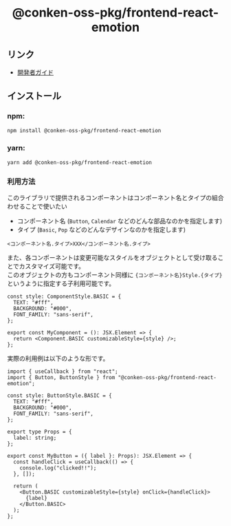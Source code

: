 <h1 align="center">@conken-oss-pkg/frontend-react-emotion</h1>

## リンク
- [開発者ガイド](/README_DEVELOPERS/md)

## インストール

### npm:

```sh
npm install @conken-oss-pkg/frontend-react-emotion
```

### yarn:

```sh
yarn add @conken-oss-pkg/frontend-react-emotion
```

### 利用方法

このライブラリで提供されるコンポーネントはコンポーネント名とタイプの組合わせることで使いたい

- コンポーネント名 (`Button`, `Calendar` などのどんな部品なのかを指定します)
- タイプ (`Basic`, `Pop` などのどんなデザインなのかを指定します)

```tsx
<コンポーネント名.タイプ>XXX</コンポーネント名.タイプ>
```

また、各コンポーネントは変更可能なスタイルをオブジェクトとして受け取ることでカスタマイズ可能です。<br>
このオブジェクトの方もコンポーネント同様に `{コンポーネント名}Style.{タイプ}` というように指定する子利用可能です。

```tsx
const style: ComponentStyle.BASIC = {
  TEXT: "#fff",
  BACKGROUND: "#000",
  FONT_FAMILY: "sans-serif",
};

export const MyComponent = (): JSX.Element => {
  return <Component.BASIC customizableStyle={style} />;
};
```

実際の利用例は以下のような形です。

```tsx
import { useCallback } from "react";
import { Button, ButtonStyle } from "@conken-oss-pkg/frontend-react-emotion";

const style: ButtonStyle.BASIC = {
  TEXT: "#fff",
  BACKGROUND: "#000",
  FONT_FAMILY: "sans-serif",
};

export type Props = {
  label: string;
};

export const MyButton = ({ label }: Props): JSX.Element => {
  const handleClick = useCallback(() => {
    console.log("clicked!!");
  }, []);

  return (
    <Button.BASIC customizableStyle={style} onClick={handleClick}>
      {label}
    </Button.BASIC>
  );
};
```
